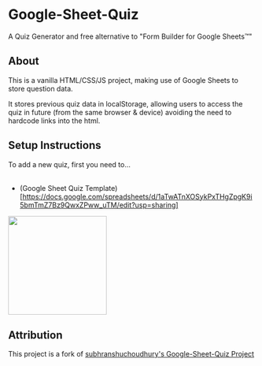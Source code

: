 Google-Sheet-Quiz
====================

A Quiz Generator and free alternative to "Form Builder for Google Sheets™"

## About
This is a vanilla HTML/CSS/JS project, making use of Google Sheets to store question data.

It stores previous quiz data in localStorage, allowing users to access the quiz in future (from the same browser & device) avoiding the need to hardcode links into the html.

## Setup Instructions
To add a new quiz, first you need to...<br><br>

- (Google Sheet Quiz Template)[https://docs.google.com/spreadsheets/d/1aTwATnXOSykPxTHgZpgK9i5bmTmZ7Bz9QwxZPww_uTM/edit?usp=sharing]

<img src="https://assets-v2.lottiefiles.com/a/4ef7d212-116f-11ee-99fb-9f433f9f0d9b/gpqgj0vc7Q.gif" width="200">

## Attribution
This project is a fork of [subhranshuchoudhury's Google-Sheet-Quiz Project](https://github.com/subhranshuchoudhury/Google-Sheet-Quiz)
